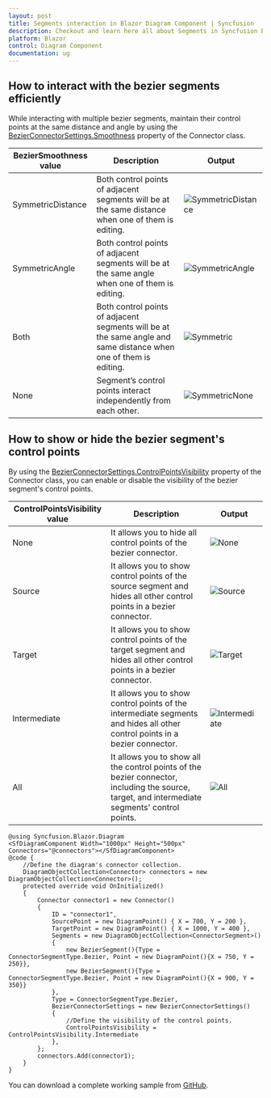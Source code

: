 ```yaml
---
layout: post
title: Segments interaction in Blazor Diagram Component | Syncfusion
description: Checkout and learn here all about Segments in Syncfusion Blazor Diagram component and much more details.
platform: Blazor
control: Diagram Component
documentation: ug
---
```



## How to interact with the bezier segments efficiently

While interacting with multiple bezier segments, maintain their control points at the same distance and angle by using the [BezierConnectorSettings.Smoothness](https://help.syncfusion.com/cr/blazor/Syncfusion.Blazor.Diagram.BezierConnectorSettings.html#Syncfusion_Blazor_Diagram_BezierConnectorSettings_Smoothness) property of the Connector class.

| BezierSmoothness value | Description | Output |
|-------- | -------- | -------- |
| SymmetricDistance| Both control points of adjacent segments will be at the same distance when one of them is editing. | ![SymmetricDistance](../../images/SymmetricDistance.gif) |
| SymmetricAngle | Both control points of adjacent segments will be at the same angle when one of them is editing. | ![SymmetricAngle](../../images/SymmetricAngle.gif) |
| Both | Both control points of adjacent segments will be at the same angle and same distance when one of them is editing. | ![Symmetric](../../images/SmoothnessBoth.gif) |
| None | Segment’s control points interact independently from each other. | ![SymmetricNone](../../images/SymmetricNone.gif)


## How to show or hide the bezier segment's control points

By using the [BezierConnectorSettings.ControlPointsVisibility](https://help.syncfusion.com/cr/blazor/Syncfusion.Blazor.Diagram.BezierConnectorSettings.html#Syncfusion_Blazor_Diagram_BezierConnectorSettings_ControlPointsVisibility) property of the Connector class, you can enable or disable the visibility of the bezier segment's control points.

| ControlPointsVisibility value | Description | Output |
|-------- | -------- | -------- |
| None | It allows you to hide all control points of the bezier connector. | ![None](../../images/ControlpointsvisibilityNone.png) |
| Source | It allows you to show control points of the source segment and hides all other control points in a bezier connector. | ![Source](../../images/ControlpointsvisibilitySource.png) |
| Target | It allows you to show control points of the target segment and hides all other control points in a bezier connector. | ![Target](../../images/ControlpointsvisibilityTarget.png) |
| Intermediate | It allows you to show control points of the intermediate segments and hides all other control points in a bezier connector. | ![Intermediate](../../images/ControlpointsvisibilityIntermediate.png) |
| All | It allows you to show all the control points of the bezier connector, including the source, target, and intermediate segments' control points.| ![All](../../images/ControlpointsvisibilityAll.png) |

```cshtml
@using Syncfusion.Blazor.Diagram
<SfDiagramComponent Width="1000px" Height="500px" Connectors="@connectors"></SfDiagramComponent>
@code {
    //Define the diagram's connector collection.
    DiagramObjectCollection<Connector> connectors = new DiagramObjectCollection<Connector>();
    protected override void OnInitialized()
    {
        Connector connector1 = new Connector()
        {
            ID = "connector1",
            SourcePoint = new DiagramPoint() { X = 700, Y = 200 },
            TargetPoint = new DiagramPoint() { X = 1000, Y = 400 },
            Segments = new DiagramObjectCollection<ConnectorSegment>()
            {
                new BezierSegment(){Type = ConnectorSegmentType.Bezier, Point = new DiagramPoint(){X = 750, Y = 250}},
                new BezierSegment(){Type = ConnectorSegmentType.Bezier, Point = new DiagramPoint(){X = 900, Y = 350}}
            },
            Type = ConnectorSegmentType.Bezier,
            BezierConnectorSettings = new BezierConnectorSettings() 
            {
                //Define the visibility of the control points. 
                ControlPointsVisibility = ControlPointsVisibility.Intermediate 
            },
        };
        connectors.Add(connector1);
    }
}
```
You can download a complete working sample from [GitHub](https://github.com/SyncfusionExamples/Blazor-Diagram-Examples/tree/master/UG-Samples/Connectors/Segments).
